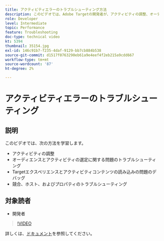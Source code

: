 ```yaml
---
title: アクティビティエラーのトラブルシューティング方法
description: このビデオでは、Adobe Targetの開発者が、アクティビティの調整、オーディエンスとアクティビティの認定に関する問題のトラブルシューティング、Targetエクスペリエンスとアクティビティのコンテンツの読み込みの問題のデバッグ、競合、ホスト、プロパティのトラブルシューティングを行う方法を示します。
role: Developer
level: Intermediate
topic: Performance
feature: Troubleshooting
doc-type: technical video
kt: 5394
thumbnail: 35154.jpg
exl-id: 146c91b7-f235-4daf-9129-bb7cb884b538
source-git-commit: d1517f0763290eb61a9e4eef4f2eb215a9cdd667
workflow-type: tm+mt
source-wordcount: '87'
ht-degree: 2%

---
```


# アクティビティエラーのトラブルシューティング

## 説明

このビデオでは、次の方法を学習します。

* アクティビティの調整
* オーディエンスとアクティビティの選定に関する問題のトラブルシューティング
* Targetエクスペリエンスとアクティビティコンテンツの読み込みの問題のデバッグ
* 競合、ホスト、およびプロパティのトラブルシューティング

## 対象読者

* 開発者

>[!VIDEO](https://video.tv.adobe.com/v/35154/?quality=12)

詳しくは、[ドキュメント](https://experienceleague.adobe.com/docs/target/using/troubleshoot/troubleshooting-target.html?lang=en)を参照してください。
